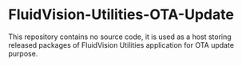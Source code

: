 # FluidVision-Utilities-OTA-Update
This repository contains no source code, it is used as a host storing released packages of FluidVision Utilities application for OTA update purpose.
